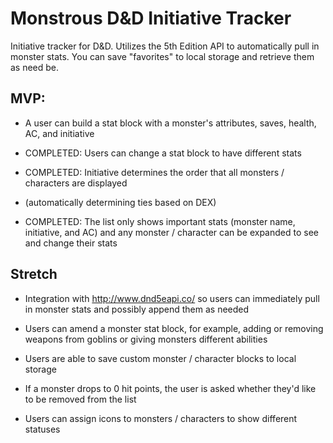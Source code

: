 # Monstrous D&D Initiative Tracker

Initiative tracker for D&D. Utilizes the 5th Edition API to automatically pull in monster stats. You can save "favorites" to local storage and retrieve them as need be.

## MVP:

- A user can build a stat block with a monster's attributes, saves, health, AC, and initiative

- COMPLETED: Users can change a stat block to have different stats

- COMPLETED: Initiative determines the order that all monsters / characters are displayed

- (automatically determining ties based on DEX)

- COMPLETED: The list only shows important stats (monster name, initiative, and AC) and any monster / character can be expanded to see and change their stats

## Stretch

- Integration with http://www.dnd5eapi.co/ so users can immediately pull in monster stats and possibly append them as needed

- Users can amend a monster stat block, for example, adding or removing weapons from goblins or giving monsters different abilities

- Users are able to save custom monster / character blocks to local storage

- If a monster drops to 0 hit points, the user is asked whether they'd like to be removed from the list

- Users can assign icons to monsters / characters to show different statuses
